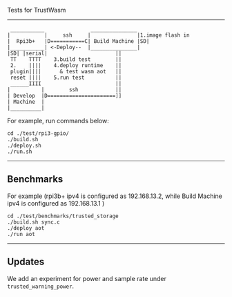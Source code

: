 Tests for TrustWasm

----

```
 ___________               _______________ 
|           |     ssh     |               |1.image flash in
|  Rpi3b+   |D===========C| Build Machine |SD|
|___________| <-Deploy--  |_______________|
|SD| |serial|                      ||
 TT    TTTT    3.build test        ||
 2.    ||||    4.deploy runtime    ||
 plugin||||      & test wasm aot   ||
 reset ||||    5.run test          ||
 ______IIII                        ||                     
|          |        ssh            ||
| Develop  |D======================]]
| Machine  |
|__________|        
```

For example, run commands below:
```
cd ./test/rpi3-gpio/
./build.sh
./deploy.sh
./run.sh
```
----
## Benchmarks
For example (rpi3b+ ipv4 is configured as 192.168.13.2, while Build Machine ipv4 is configured as 192.168.13.1 )

```
cd ./test/benchmarks/trusted_storage
./build.sh sync.c
./deploy aot
./run aot

```
---
## Updates
We add an experiment for power and sample rate under `trusted_warning_power`.


